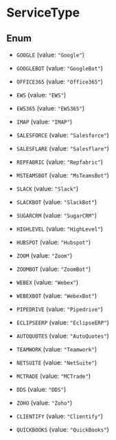 

# ServiceType

## Enum


* `GOOGLE` (value: `"Google"`)

* `GOOGLEBOT` (value: `"GoogleBot"`)

* `OFFICE365` (value: `"Office365"`)

* `EWS` (value: `"EWS"`)

* `EWS365` (value: `"EWS365"`)

* `IMAP` (value: `"IMAP"`)

* `SALESFORCE` (value: `"Salesforce"`)

* `SALESFLARE` (value: `"Salesflare"`)

* `REPFABRIC` (value: `"Repfabric"`)

* `MSTEAMSBOT` (value: `"MsTeamsBot"`)

* `SLACK` (value: `"Slack"`)

* `SLACKBOT` (value: `"SlackBot"`)

* `SUGARCRM` (value: `"SugarCRM"`)

* `HIGHLEVEL` (value: `"HighLevel"`)

* `HUBSPOT` (value: `"Hubspot"`)

* `ZOOM` (value: `"Zoom"`)

* `ZOOMBOT` (value: `"ZoomBot"`)

* `WEBEX` (value: `"Webex"`)

* `WEBEXBOT` (value: `"WebexBot"`)

* `PIPEDRIVE` (value: `"Pipedrive"`)

* `ECLIPSEERP` (value: `"EclipseERP"`)

* `AUTOQUOTES` (value: `"AutoQuotes"`)

* `TEAMWORK` (value: `"Teamwork"`)

* `NETSUITE` (value: `"NetSuite"`)

* `MCTRADE` (value: `"MCTrade"`)

* `DDS` (value: `"DDS"`)

* `ZOHO` (value: `"Zoho"`)

* `CLIENTIFY` (value: `"Clientify"`)

* `QUICKBOOKS` (value: `"QuickBooks"`)



